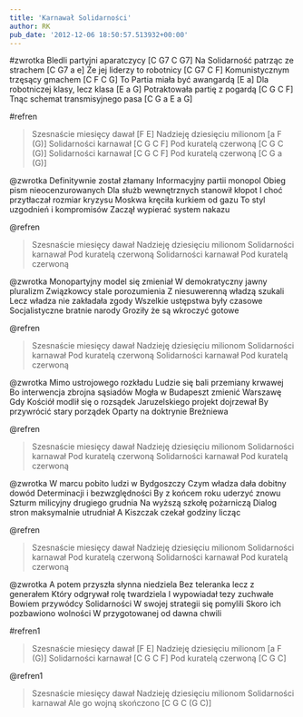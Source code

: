 ```yaml
---
title: 'Karnawał Solidarności'
author: RK
pub_date: '2012-12-06 18:50:57.513932+00:00'
---
```


#zwrotka
Bledli partyjni aparatczycy			[C G7 C G7]
Na Solidarność patrząc ze strachem		[C G7 a e]
Że jej liderzy to robotnicy			[C G7 C F]
Komunistycznym trzęsący gmachem	[C F C G]
To Partia miała być awangardą		[E a]
Dla robotniczej klasy, lecz klasa		[E a G]
Potraktowała partię z pogardą		[C G C F]
Tnąc schemat transmisyjnego pasa		[C G a E a G]

#refren
>Szesnaście miesięcy dawał			[F E]
>Nadzieję dziesięciu milionom		[a F (G)]
>Solidarności karnawał			[C G C F]
>Pod kuratelą czerwoną			[C G C (G)]
>Solidarności karnawał			[C G C F]
>Pod kuratelą czerwoną                     [C G a (G)]

@zwrotka
Definitywnie został złamany
Informacyjny partii monopol
Obieg pism nieocenzurowanych
Dla służb wewnętrznych stanowił kłopot
I choć przytłaczał rozmiar kryzysu
Moskwa kręciła kurkiem od gazu
To styl uzgodnień i kompromisów
Zaczął wypierać system nakazu

@refren
>Szesnaście miesięcy dawał
>Nadzieję dziesięciu milionom
>Solidarności karnawał
>Pod kuratelą czerwoną
>Solidarności karnawał
>Pod kuratelą czerwoną

@zwrotka
Monopartyjny model się zmieniał
W demokratyczny jawny pluralizm
Związkowcy stale porozumienia
Z niesuwerenną władzą szukali
Lecz władza nie zakładała zgody
Wszelkie ustępstwa były czasowe
Socjalistyczne bratnie narody
Groziły że są wkroczyć gotowe

@refren
>Szesnaście miesięcy dawał
>Nadzieję dziesięciu milionom
>Solidarności karnawał
>Pod kuratelą czerwoną
>Solidarności karnawał
>Pod kuratelą czerwoną

@zwrotka
Mimo ustrojowego rozkładu
Ludzie się bali przemiany krwawej
Bo interwencja zbrojna sąsiadów
Mogła w Budapeszt zmienić Warszawę
Gdy Kościół modlił się o rozsądek
Jaruzelskiego projekt dojrzewał
By przywrócić stary porządek
Oparty na doktrynie Breżniewa

@refren
>Szesnaście miesięcy dawał
>Nadzieję dziesięciu milionom
>Solidarności karnawał
>Pod kuratelą czerwoną
>Solidarności karnawał
>Pod kuratelą czerwoną

@zwrotka
W marcu pobito ludzi w Bydgoszczy
Czym władza dała dobitny dowód
Determinacji i bezwzględności
By z końcem roku uderzyć znowu
Szturm milicyjny drugiego grudnia
Na wyższą szkołę pożarniczą
Dialog stron maksymalnie utrudniał
A Kiszczak czekał godziny licząc

@refren
>Szesnaście miesięcy dawał
>Nadzieję dziesięciu milionom
>Solidarności karnawał
>Pod kuratelą czerwoną
>Solidarności karnawał
>Pod kuratelą czerwoną

@zwrotka
A potem przyszła słynna niedziela
Bez teleranka lecz z generałem
Który odgrywał rolę twardziela
I wypowiadał tezy zuchwałe
Bowiem przywódcy Solidarności
W swojej strategii się pomylili
Skoro ich pozbawiono wolności
W przygotowanej od dawna chwili

#refren1
>Szesnaście miesięcy dawał [F E]
>Nadzieję dziesięciu milionom [a F (G)]
>Solidarności karnawał [C G C F]
>Pod kuratelą czerwoną  [C G C]

@refren1
>Szesnaście miesięcy dawał
>Nadzieję dziesięciu milionom
>Solidarności karnawał
>Ale go wojną skończono [C G C (G C)]